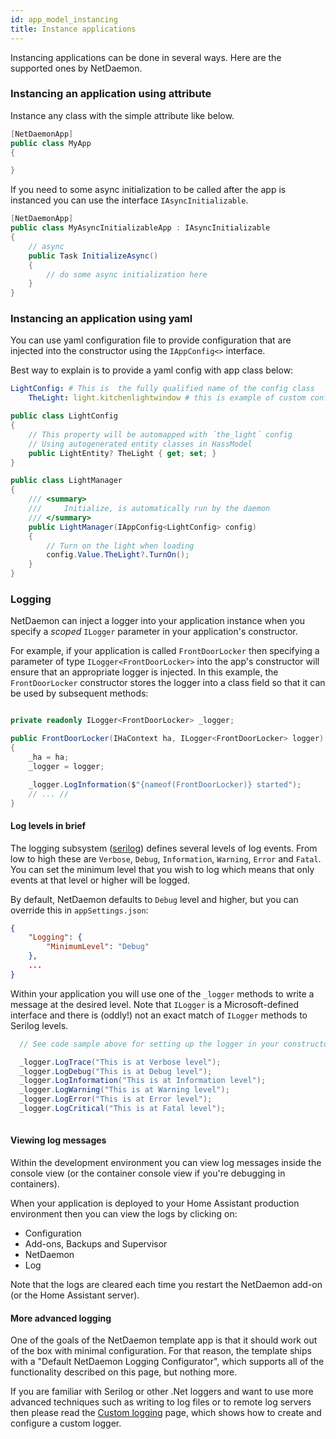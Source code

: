 ```yaml
---
id: app_model_instancing
title: Instance applications
---
```

Instancing applications can be done in several ways. Here are the supported ones by NetDaemon.

### Instancing an application using attribute
Instance any class with the simple attribute like below.
```csharp
[NetDaemonApp]
public class MyApp
{

}
```
If you need to some async initialization to be called after the app is instanced you can use the interface `IAsyncInitializable`.


```csharp
[NetDaemonApp]
public class MyAsyncInitializableApp : IAsyncInitializable
{
    // async 
    public Task InitializeAsync()
    {
        // do some async initialization here
    }
}
```

### Instancing an application using yaml
You can use yaml configuration file to provide configuration that are injected into the constructor using the `IAppConfig<>` interface.

Best way to explain is to provide a yaml config with app class below:

```yaml
LightConfig: # This is  the fully qualified name of the config class
    TheLight: light.kitchenlightwindow # this is example of custom configuration
```

```c#
public class LightConfig
{
    // This property will be automapped with ´the_light´ config
    // Using autogenerated entity classes in HassModel
    public LightEntity? TheLight { get; set; }
}

public class LightManager
{
    /// <summary>
    ///     Initialize, is automatically run by the daemon
    /// </summary>
    public LightManager(IAppConfig<LightConfig> config)
    {
        // Turn on the light when loading
        config.Value.TheLight?.TurnOn();
    }
} 
```

### Logging
NetDaemon can inject a logger into your application instance when you specify a _scoped_ `ILogger` parameter in your application's constructor.

For example, if your application is called `FrontDoorLocker` then specifying a parameter of type `ILogger<FrontDoorLocker>` into the app's constructor  will ensure that an appropriate logger is injected. 
In this example, the `FrontDoorLocker` constructor stores the logger into a class field so that it can be used by subsequent methods:
```csharp

private readonly ILogger<FrontDoorLocker> _logger;

public FrontDoorLocker(IHaContext ha, ILogger<FrontDoorLocker> logger)
{
    _ha = ha;
    _logger = logger;

    _logger.LogInformation($"{nameof(FrontDoorLocker)} started");
    // ... //
}
```

#### Log levels in brief

The logging subsystem ([serilog](https://serilog.net/)) defines several levels of log events. From low to high these are `Verbose`, `Debug`, `Information`, `Warning`, `Error` and `Fatal`. You can set the minimum level that you wish to log which means that only events at that level or higher will be logged.

By default, NetDaemon defaults to `Debug` level and higher, but you can override this in `appSettings.json`:

```json
{
    "Logging": {
        "MinimumLevel": "Debug"
    },
    ...
}
```

Within your application you will use one of the `_logger` methods to write a message at the desired level. Note that `ILogger` is a Microsoft-defined interface and there is (oddly!) not an exact match of `ILogger` methods to Serilog levels.

```csharp
  // See code sample above for setting up the logger in your constructor

  _logger.LogTrace("This is at Verbose level");
  _logger.LogDebug("This is at Debug level");
  _logger.LogInformation("This is at Information level");
  _logger.LogWarning("This is at Warning level");
  _logger.LogError("This is at Error level");
  _logger.LogCritical("This is at Fatal level");
  
```

#### Viewing log messages
Within the development environment you can view log messages inside the console view (or the container console view if you're debugging in containers).

When your application is deployed to your Home Assistant production environment then you can view the logs by clicking on:

 * Configuration
 * Add-ons, Backups and Supervisor
 * NetDaemon
 * Log

Note that the logs are cleared each time you restart the NetDaemon add-on (or the Home Assistant server).

#### More advanced logging
One of the goals of the NetDaemon template app is that it should work out of the box with minimal configuration. For that reason, the template ships with a "Default NetDaemon Logging Configurator", which supports all of the functionality described on this page, but nothing more.

If you are familiar with Serilog or other .Net loggers and want to use more advanced techniques such as writing to log files or to remote log servers then please read the [Custom logging](v3/app_model/custom_logging.md) page, which shows how to create and configure a custom logger.



